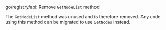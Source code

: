 go/registry/api: Remove `GetNodeList` method

The `GetNodeList` method was unused and is therefore removed. Any code using
this method can be migrated to use `GetNodes` instead.
